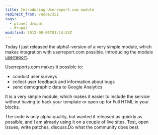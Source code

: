 ```yaml
---
title: Introducing Userreport.com module
redirect_from: /node/351
tags:
  - planet drupal
  - drupal
modified: 2012-08-06T01:14:53Z
---
```


Today I just released the alpha1-version of a very simple module, which makes integration with userreport.com possible. Introducing the module [userreport](http://drupal.org/project/userreport).

Userreports.com makes it possible to:

- conduct user surveys
- collect user feedback and information about bugs
- send demographic data to Google Analytics

It is a very simple module, which makes it easier to include the service without having to hack your template or open up for Full HTML in your blocks.

The code is only alpha quality, but wanted it released as quickly as possible, and I am already using it on a couple of live sites. Test, open issues, write patches, discuss.Do what the community does best.
